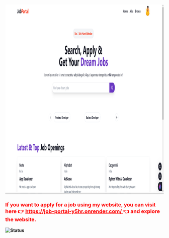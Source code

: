 <img src="https://github.com/Code2With-Pratik/Job-Portal/blob/main/image.png?raw=true" alt="Girl in a jacket"  height="600">

<h3 style="color: #FF0000;">
  If you want to apply for a job using my website, you can visit here 👉 
  <a href="https://job-portal-y5hr.onrender.com/" target="_blank" style="color: #FF0000; text-decoration: underline;">
    https://job-portal-y5hr.onrender.com/
  </a> 👈 and explore the website.
</h3>

**![Status](https://img.shields.io/badge/Status-Active-green)**
